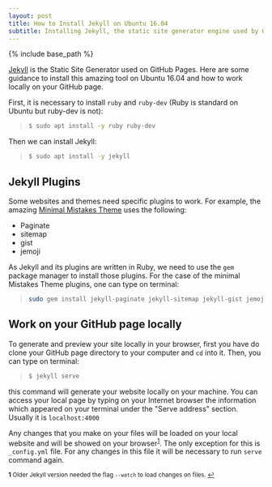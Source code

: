 ```yaml
---
layout: post
title: How to Install Jekyll on Ubuntu 16.04
subtitle: Installing Jekyll, the static site generator engine used by GitHub Pages.
---
```

{% include base_path %}

[Jekyll](https://jekyllrb.com) is the Static Site Generator used on GitHub Pages. Here are some guidance to install this amazing tool on Ubuntu 16.04 and how to work locally on your GitHub page.

First, it is necessary to install `ruby` and `ruby-dev` (Ruby is standard on Ubuntu but ruby-dev is not):

>```bash
>$ sudo apt install -y ruby ruby-dev
>```

Then we can install Jekyll:

>```bash
>$ sudo apt install -y jekyll
>```


## Jekyll Plugins

Some websites and themes need specific plugins to work. For example, the amazing [Minimal Mistakes Theme](https://mmistakes.github.io) uses the following:

* Paginate
* sitemap
* gist
* jemoji

As Jekyll and its plugins are written in Ruby, we need to use the `gem` package manager to install those plugins. For the case of the minimal Mistakes Theme plugins, one can type on terminal:

>```bash
>sudo gem install jekyll-paginate jekyll-sitemap jekyll-gist jemoji
>```


## Work on your GitHub page locally

To generate and preview your site locally in your browser, first you have do clone your GitHub page directory to your computer and `cd` into it. Then, you can type on terminal:

>```bash
>$ jekyll serve
>```

this command will generate your website locally on your machine. You can access your local page by typing on your Internet browser the information which appeared on your terminal under the "Serve address" section. Usually it is `localhost:4000`

Any changes that you make on your files will be loaded on your local website and will be showed on your browser<sup id="a1">[1](#f1)</sup>. The only exception for this is `_config.yml` file. For any changes in this file it will be necessary to run `serve` command again.



<sub><b id="f1">1</b> Older Jekyll version needed the flag `--watch` to load changes on files. [↩](#a1)<sub>
